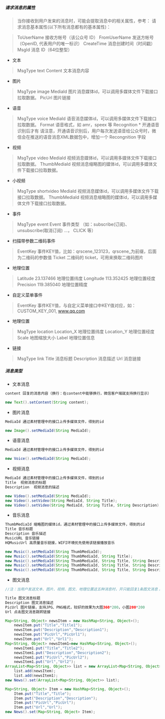 
##### 请求消息的属性
>当你接收到用户发来的消息时，可能会提取消息中的相关属性，参考：
请求消息基本属性(以下所有消息都有的基本属性)：

>ToUserName 接收方帐号（该公众号 ID）
FromUserName 发送方帐号（OpenID, 代表用户的唯一标识）
CreateTime 消息创建时间（时间戳）
MsgId 消息 ID（64位整型）

* 文本
> MsgType text
Content 文本消息内容

    
* 图片

> MsgType image
MediaId 图片消息媒体id，可以调用多媒体文件下载接口拉取数据。
PicUrl 图片链接

    
* 语音

> MsgType voice
MediaId 语音消息媒体id，可以调用多媒体文件下载接口拉取数据。
Format 语音格式，如 amr，speex 等
Recognition * 开通语音识别后才有
请注意，开通语音识别后，用户每次发送语音给公众号时，微信会在推送的语音消息XML数据包中，增加一个 Recongnition 字段
    
* 视频

> MsgType video
MediaId 视频消息媒体id，可以调用多媒体文件下载接口拉取数据。
ThumbMediaId 视频消息缩略图的媒体id，可以调用多媒体文件下载接口拉取数据。

    
* 小视频

> MsgType shortvideo
MediaId 视频消息媒体id，可以调用多媒体文件下载接口拉取数据。
ThumbMediaId 视频消息缩略图的媒体id，可以调用多媒体文件下载接口拉取数据。

    
* 事件

> MsgType event
Event 事件类型 （如：subscribe(订阅)、unsubscribe(取消订阅) ...， CLICK 等）

        
* 扫描带参数二维码事件

> EventKey 事件KEY值，比如：qrscene_123123，qrscene_为前缀，后面为二维码的参数值
Ticket 二维码的 ticket，可用来换取二维码图片    

    
* 地理位置

> Latitude 23.137466 地理位置纬度
Longitude 113.352425 地理位置经度
Precision 119.385040 地理位置精度


* 自定义菜单事件

> EventKey 事件KEY值，与自定义菜单接口中KEY值对应，如：CUSTOM_KEY_001, www.qq.com


* 地理位置

> MsgType location
Location_X 地理位置纬度
Location_Y 地理位置经度
Scale 地图缩放大小
Label 地理位置信息


* 链接

> MsgType link
Title 消息标题
Description 消息描述
Url 消息链接


##### 消息类型
* 文本消息

```java
content 回复的消息内容（换行：在content中能够换行，微信客户端就支持换行显示）

new Text().setContent(String content);
```
    
* 图片消息

```java
MediaId 通过素材管理中的接口上传多媒体文件，得到的id

new Image().setMediaId(String MediaId);
```
* 语音消息

```java
MediaId 通过素材管理中的接口上传多媒体文件，得到的id

new Voice().setMediaId(String MediaId);
```
* 视频消息

```java
MediaId 通过素材管理中的接口上传多媒体文件，得到的id
Title  视频消息的标题
Description  视频消息的描述

new Video().setMediaId(String MediaId);        
new Video().setVideo(String MediaId, String Title);        
new Video().setVideo(String MediaId, String Title, String Description);        
```

* 音乐消息

```java
ThumbMediaId 缩略图的媒体id，通过素材管理中的接口上传多媒体文件，得到的id
Title 音乐标题
Description 音乐描述
MusicURL 音乐链接
HQMusicUrl 高质量音乐链接，WIFI环境优先使用该链接播放音乐

new Music().setMediaId(String ThumbMediaId);
new Music().setMediaId(String ThumbMediaId, String Title);
new Music().setMediaId(String ThumbMediaId, String Title, String Description);
new Music().setMediaId(String ThumbMediaId, String Title, String Description, String MusicURL);
new Music().setMediaId(String ThumbMediaId, String Title, String Description, String MusicURL, String HQMusicUrl);
```

* 图文消息

```java
//注：当用户发送文本、图片、视频、图文、地理位置这五种消息时，开只能回复1条图文消息；其余场景最多可回复8条图文消息

Title 图文消息标题
Description 图文消息描述
PicUrl 图片链接，支持JPG、PNG格式，较好的效果为大图360*200，小图200*200
Url 点击图文消息跳转链接

Map<String, Object> newsItem = new HashMap<String, Object>();
    newsItem.put("Title","Title1");
    newsItem.put("Description","Description1");
    newsItem.put("PicUrl","PicUrl1");
    newsItem.put("Url","Url1");
Map<String, Object> newsItem1=new HashMap<String, Object>();
    newsItem1.put("Title","Title2");
    newsItem1.put("Description","Description2");
    newsItem1.put("PicUrl","PicUrl2");
    newsItem1.put("Url","Url2");
ArrayList<Map<String, Object>> list = new ArrayList<Map<String, Object>>();
    list.add(newsItem);
    list.add(newsItem1);
new News().set(ArrayList<Map<String, Object>> list);

Map<String, Object> Item = new HashMap<String, Object>();
    Item.put("Title","Title");
    Item.put("Description","Description");
    Item.put("PicUrl","PicUrl");
    Item.put("Url","Url");
new News().set(Map<String, Object> Item);
```
